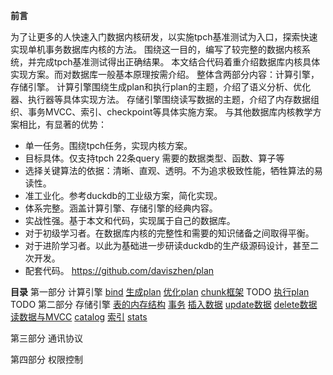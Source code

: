 
**前言**

为了让更多的人快速入门数据内核研发，以实施tpch基准测试为入口，探索快速实现单机事务数据库内核的方法。
围绕这一目的，编写了较完整的数据内核系统，并完成tpch基准测试得出正确结果。
本文结合代码着重介绍数据库内核具体实现方案。而对数据库一般基本原理按需介绍。
整体含两部分内容：计算引擎，存储引擎。
计算引擎围绕生成plan和执行plan的主题，介绍了语义分析、优化器、执行器等具体实现方法。
存储引擎围绕读写数据的主题，介绍了内存数据组织、事务MVCC、索引、checkpoint等具体实施方案。
与其他数据库内核教学方案相比，有显著的优势：
- 单一任务。围绕tpch任务，实现内核方案。
- 目标具体。仅支持tpch 22条query 需要的数据类型、函数、算子等
- 选择关键算法的依据：清晰、直观、透明。不为追求极致性能，牺牲算法的易读性。
- 准工业化。参考duckdb的工业级方案，简化实现。
- 体系完整。涵盖计算引擎、存储引擎的经典内容。
- 实战性强。基于本文和代码，实现属于自己的数据库。
- 对于初级学习者。在数据库内核的完整性和需要的知识储备之间取得平衡。
- 对于进阶学习者。以此为基础进一步研读duckdb的生产级源码设计，甚至二次开发。
- 配套代码。 https://github.com/daviszhen/plan


**目录**
第一部分 计算引擎
[bind](./计算/bind.md) 
[生成plan](./计算/生成plan.md)
[优化plan](./计算/优化plan.md)
[chunk框架](./计算/chunk框架.md) TODO
[执行plan](./计算/执行plan.md) TODO
第二部分 存储引擎
[表的内存结构](./存储/表的内存结构.md)
[事务](./存储/事务.md)
[插入数据](./存储/插入数据.md)
[update数据](./存储/update数据.md) 
[delete数据](./存储/delete数据.md)
[读数据与MVCC](./存储/读数据与MVCC.md)
[catalog](./存储/catalog.md)
[索引](./存储/索引.md)
[stats](./存储/stats.md)

第三部分 通讯协议

第四部分 权限控制